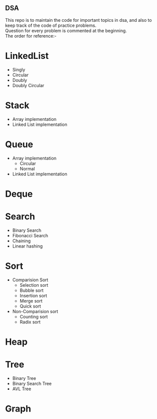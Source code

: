 ## DSA
This repo is to maintain the code for important topics in dsa, and also to keep track of the code of practice problems.
<br>
Question for every problem is commented at the beginning.
<br>
The order for reference:-
# LinkedList
  * Singly
  * Circular
  * Doubly
  * Doubly Circular
# Stack
  * Array implementation
  * Linked List implementation
# Queue
  * Array implementation
      * Circular
      * Normal
  * Linked List implementation
# Deque  
# Search
  * Binary Search
  * Fibonacci Search
  * Chaining
  * Linear hashing
# Sort
  * Comparision Sort
      * Selection sort
      * Bubble sort
      * Insertion sort
      * Merge sort
      * Quick sort
  * Non-Comparision sort
      * Counting sort
      * Radix sort
# Heap
# Tree
  * Binary Tree
  * Binary Search Tree
  * AVL Tree
# Graph
